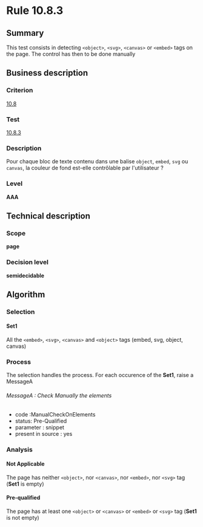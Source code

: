 # Rule 10.8.3

## Summary

This test consists in detecting `<object>`, `<svg>`, `<canvas>` or `<embed>` tags on the page.
The control has then to be done manually

## Business description

### Criterion

[10.8](http://references.modernisation.gouv.fr/referentiel-technique-0#crit-10-8)

### Test

[10.8.3](http://references.modernisation.gouv.fr/referentiel-technique-0#test-10-8-3)

### Description

Pour chaque bloc de texte contenu dans une balise `object`, `embed`, `svg` ou `canvas`, la couleur de fond est-elle contr&ocirc;lable par l'utilisateur ?

### Level

**AAA**

## Technical description

### Scope

**page**

### Decision level

**semidecidable**

## Algorithm

### Selection

#### Set1

All the `<embed>`, `<svg>`, `<canvas>` and `<object>` tags (embed, svg, object, canvas)

### Process

The selection handles the process. For each occurence of the **Set1**, raise a MessageA 

###### MessageA : Check Manually the elements

-   code :ManualCheckOnElements
-   status: Pre-Qualified
-   parameter : snippet
-   present in source : yes

### Analysis

#### Not Applicable

The page has neither `<object>`, nor `<canvas>`, nor `<embed>`, nor `<svg>` tag (**Set1** is empty)

#### Pre-qualified

The page has at least one `<object>` or `<canvas>` or `<embed>` or `<svg>` tag (**Set1** is not empty)

